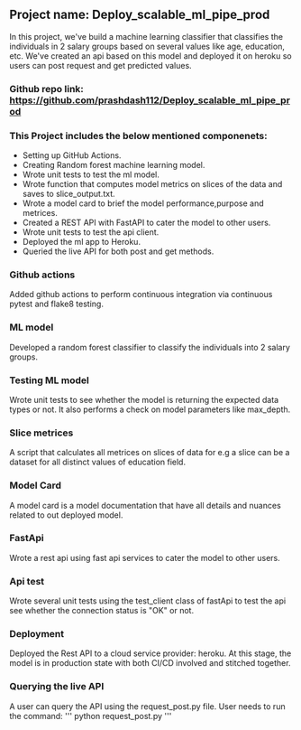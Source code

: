 ## Project name: Deploy_scalable_ml_pipe_prod
In this project, we've build a machine learning classifier that classifies the individuals in 2 salary groups based on several values like age, education, etc. We've created an api based on this model and deployed it on heroku so users can post request and get predicted values. 

### Github repo link: https://github.com/prashdash112/Deploy_scalable_ml_pipe_prod


### This Project includes the below mentioned componenets:
* Setting up GitHub Actions.
* Creating Random forest machine learning model.
* Wrote unit tests to test the ml model.
* Wrote function that computes model metrics on slices of the data and saves to slice_output.txt.
* Wrote a model card to brief the model performance,purpose and metrices.
* Created a REST API with FastAPI to cater the model to other users.
* Wrote unit tests to test the api client.
* Deployed the ml app to Heroku.
* Queried the live API for both post and get methods.

### Github actions
Added github actions to perform continuous integration via continuous pytest and flake8 testing. 

### ML model
Developed a random forest classifier to classify the individuals into 2 salary groups.

### Testing ML model
Wrote unit tests to see whether the model is returning the expected data types or not. It also performs a check on model parameters like max_depth.

### Slice metrices 
A script that calculates all metrices on slices of data for e.g a slice can be a dataset for all distinct values of education field.

### Model Card
A model card is a model documentation that have all details and nuances related to out deployed model.

### FastApi
Wrote a rest api using fast api services to cater the model to other users.

### Api test
Wrote several unit tests using the test_client class of fastApi to test the api see whether the connection status is "OK" or not.

### Deployment 
Deployed the Rest API to a cloud service provider: heroku. At this stage, the model is in production state with both CI/CD involved and stitched together. 

### Querying the live API
A user can query the API using the request_post.py file. User needs to run the command:
'''
python request_post.py
'''
